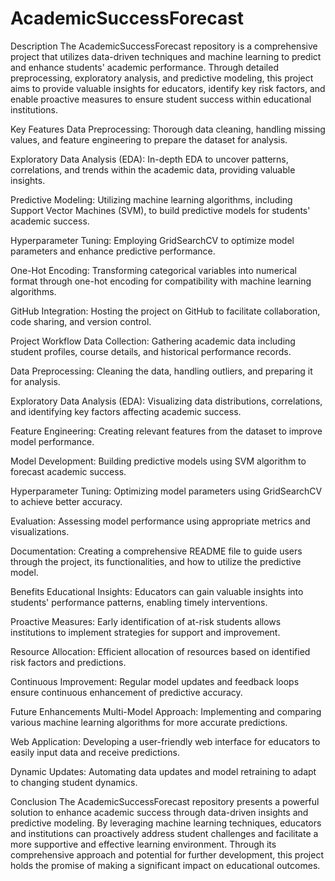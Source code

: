# AcademicSuccessForecast
Description
The AcademicSuccessForecast repository is a comprehensive project that utilizes data-driven techniques and machine learning to predict and enhance students' academic performance. Through detailed preprocessing, exploratory analysis, and predictive modeling, this project aims to provide valuable insights for educators, identify key risk factors, and enable proactive measures to ensure student success within educational institutions.

Key Features
Data Preprocessing: Thorough data cleaning, handling missing values, and feature engineering to prepare the dataset for analysis.

Exploratory Data Analysis (EDA): In-depth EDA to uncover patterns, correlations, and trends within the academic data, providing valuable insights.

Predictive Modeling: Utilizing machine learning algorithms, including Support Vector Machines (SVM), to build predictive models for students' academic success.

Hyperparameter Tuning: Employing GridSearchCV to optimize model parameters and enhance predictive performance.

One-Hot Encoding: Transforming categorical variables into numerical format through one-hot encoding for compatibility with machine learning algorithms.

GitHub Integration: Hosting the project on GitHub to facilitate collaboration, code sharing, and version control.

Project Workflow
Data Collection: Gathering academic data including student profiles, course details, and historical performance records.

Data Preprocessing: Cleaning the data, handling outliers, and preparing it for analysis.

Exploratory Data Analysis (EDA): Visualizing data distributions, correlations, and identifying key factors affecting academic success.

Feature Engineering: Creating relevant features from the dataset to improve model performance.

Model Development: Building predictive models using SVM algorithm to forecast academic success.

Hyperparameter Tuning: Optimizing model parameters using GridSearchCV to achieve better accuracy.

Evaluation: Assessing model performance using appropriate metrics and visualizations.

Documentation: Creating a comprehensive README file to guide users through the project, its functionalities, and how to utilize the predictive model.

Benefits
Educational Insights: Educators can gain valuable insights into students' performance patterns, enabling timely interventions.

Proactive Measures: Early identification of at-risk students allows institutions to implement strategies for support and improvement.

Resource Allocation: Efficient allocation of resources based on identified risk factors and predictions.

Continuous Improvement: Regular model updates and feedback loops ensure continuous enhancement of predictive accuracy.

Future Enhancements
Multi-Model Approach: Implementing and comparing various machine learning algorithms for more accurate predictions.

Web Application: Developing a user-friendly web interface for educators to easily input data and receive predictions.

Dynamic Updates: Automating data updates and model retraining to adapt to changing student dynamics.

Conclusion
The AcademicSuccessForecast repository presents a powerful solution to enhance academic success through data-driven insights and predictive modeling. By leveraging machine learning techniques, educators and institutions can proactively address student challenges and facilitate a more supportive and effective learning environment. Through its comprehensive approach and potential for further development, this project holds the promise of making a significant impact on educational outcomes.





